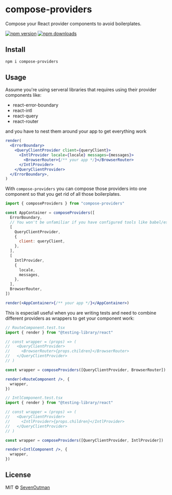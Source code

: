 # compose-providers

Compose your React provider components to avoid boilerplates.

[![npm version](https://badgen.net/npm/v/compose-providers)](https://npm.im/compose-providers) [![npm downloads](https://badgen.net/npm/dm/compose-providers)](https://npm.im/compose-providers)

## Install

```bash
npm i compose-providers
```

## Usage

Assume you're using serveral libraries that requires using their provider components like:

- react-error-boundary
- react-intl
- react-query
- react-router

and you have to nest them around your app to get everything work

```jsx
render(
  <ErrorBoundary>
    <QueryClientProvider client={queryClient}>
      <IntlProvider locale={locale} messages={messages}>
        <BrowserRouter>{/** your app */}</BrowserRouter>
      </IntlProvider>
    </QueryClientProvider>
  </ErrorBoundary>,
)
```

With `compose-providers` you can compose those providers into one component so that you get rid of all those boilerplates.

```jsx
import { composeProviders } from "compose-providers"

const AppContainer = composeProviders([
  ErrorBoundary,
  // You won't be unfamiliar if you have configured tools like babel/eslint
  [
    QueryClientProvider,
    {
      client: queryClient,
    },
  ],
  [
    IntlProvider,
    {
      locale,
      messages,
    },
  ],
  BrowserRouter,
])

render(<AppContainer>{/** your app */}</AppContainer>)
```

This is especiall useful when you are writing tests and need to combine different providers as wrappers to get your component work:

```jsx
// RouteComponent.test.tsx
import { render } from "@testing-library/react"

// const wrapper = (props) => (
//   <QueryClientProvider>
//     <BrowserRouter>{props.children}</BrowserRouter>
//   </QueryClientProvider>
// )

const wrapper = composeProviders([QueryClientProvider, BrowserRouter])

render(<RouteComponent />, {
  wrapper,
})

// IntlComponent.test.tsx
import { render } from "@testing-library/react"

// const wrapper = (props) => (
//   <QueryClientProvider>
//     <IntlProvider>{props.children}</IntlProvider>
//   </QueryClientProvider>
// )

const wrapper = composeProviders([QueryClientProvider, IntlProvider])

render(<IntlComponent />, {
  wrapper,
})
```

## License

MIT &copy; [SevenOutman](https://github.com/SevenOutman)
